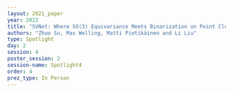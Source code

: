 ```yaml
---
layout: 2021_paper
year: 2022
title: "SVNet: Where SO(3) Equivariance Meets Binarization on Point Cloud Representation"
authors: "Zhuo Su, Max Welling, Matti Pietikäinen and Li Liu"
type: Spotlight
day: 2
session: 4
poster_session: 2
session-name: Spotlight4
order: 4
prez_type: In Person
---
```

